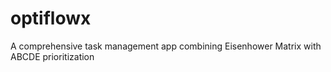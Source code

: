 # optiflowx
A comprehensive task management app combining Eisenhower Matrix with ABCDE prioritization
